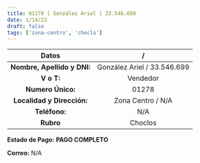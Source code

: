 ```yaml
---
title: 01278 | González Ariel | 33.546.699
date: 1/14/23
draft: false
tags: ['zona-centro', 'choclo']
---
```


|          **Datos**          |              /              |
|:---------------------------:|:---------------------------:|
| **Nombre, Apellido y DNI:** | González Ariel / 33.546.699 |
|          **V o T:**         |           Vendedor          |
|      **Numero Único:**      |            01278            |
|  **Localidad y Dirección:** |      Zona Centro / N/A      |
|        **Teléfono:**        |             N/A             |
|          **Rubro**          |           Choclos           |

**Estado de Pago:** **PAGO COMPLETO**

**Correo:** N/A
